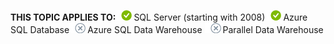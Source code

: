 <Token>**THIS TOPIC APPLIES TO:**![yes](media/yes.png)SQL Server (starting with 2008)![yes](media/yes.png)Azure SQL Database![no](media/no.png)Azure SQL Data Warehouse ![no](media/no.png)Parallel Data Warehouse </Token>


